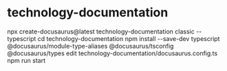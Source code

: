 # technology-documentation

npx create-docusaurus@latest technology-documentation classic --typescript
cd technology-documentation
npm install --save-dev typescript @docusaurus/module-type-aliases @docusaurus/tsconfig @docusaurus/types
edit technology-documentation/docusaurus.config.ts
npm run start

